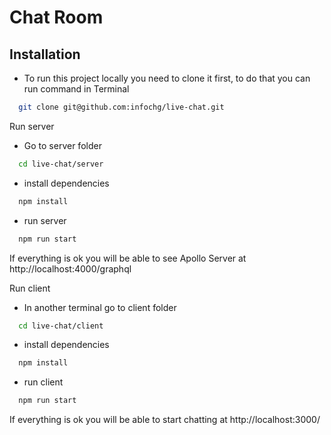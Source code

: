 # Chat Room

## Installation

- To run this project locally you need to clone it first, to do that you can run command in Terminal 
```bash
  git clone git@github.com:infochg/live-chat.git
```

Run server

- Go to server folder 
```bash
  cd live-chat/server
```

- install dependencies
```bash
  npm install
```

- run server
```bash
  npm run start
```

If everything is ok you will be able to see Apollo Server at http://localhost:4000/graphql

Run client

- In another terminal go to client folder 
```bash
  cd live-chat/client
```

- install dependencies
```bash
  npm install
```

- run client
```bash
  npm run start
```

If everything is ok you will be able to start chatting at http://localhost:3000/
